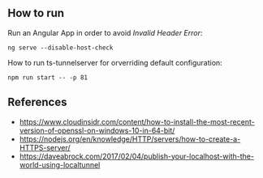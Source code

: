 ## How to run

Run an Angular App in order to avoid *Invalid Header Error*: 
    
    ng serve --disable-host-check

How to run ts-tunnelserver for orverriding default configuration:

    npm run start -- -p 81

## References

- <https://www.cloudinsidr.com/content/how-to-install-the-most-recent-version-of-openssl-on-windows-10-in-64-bit/>
- <https://nodejs.org/en/knowledge/HTTP/servers/how-to-create-a-HTTPS-server/>
- <https://daveabrock.com/2017/02/04/publish-your-localhost-with-the-world-using-localtunnel>